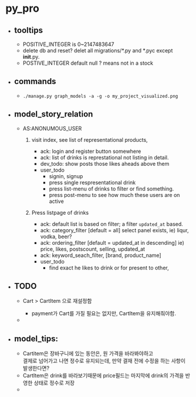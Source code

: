 # py_pro

- ## tooltips
    - POSITIVE_INTEGER is 0~2147483647
    - delete db and reset? delet all migrations/*.py and *.pyc except __init__.py.
    - POSTIVE_INTEGER default null ? means not in a stock

- ## commands
    - ``./manage.py graph_models -a -g -o my_project_visualized.png``

- ## model_story_relation
    - AS:ANONUMOUS_USER
        1. visit index, see list of representational products,
            - ack: login and register button somewhere
            - ack: list of drinks is represtational not listing in detail.
            - dev_todo: show posts those likes aheads above them
            - user_todo
                - signin, signup
                - press single respresentational drink
                - press list-menu of drinks to filter or find something.
                - press post-menu to see how much these users are on active

        2. Press listpage of drinks
            - ack: default list is based on filter; a filter ``updated_at`` based.
            - ack: category_filter [default = all] select panel exists, ie) liqur, vodka, beer?
            - ack: ordering_filter [default = updated_at in descending] ie) price, likes, postscount, selling, updated_at
            - ack: keyword_seach_filter, [brand, product_name]
            - user_todo
                - find exact he likes to drink or for present to other,

- ## TODO
    - Cart > CartItem 으로 재설정함
        - payment가 Cart를 가질 필요는 없지만, CartItem을 유지해줘야함.
    
    -

- ## model_tips:
    - Cartitem은 장바구니에 있는 동안은, 원 가격을 바라봐야하고  
    결제로 넘어가고 나면 정수로 유지되는데, 만약 결재 전에 수정을 하는 사항이 발생한다면?
    - CartItem은 drink를 바라보기때문에 price필드는 마지막에 drink의 가격을 반영한 상태로 정수로 저장
    -  

